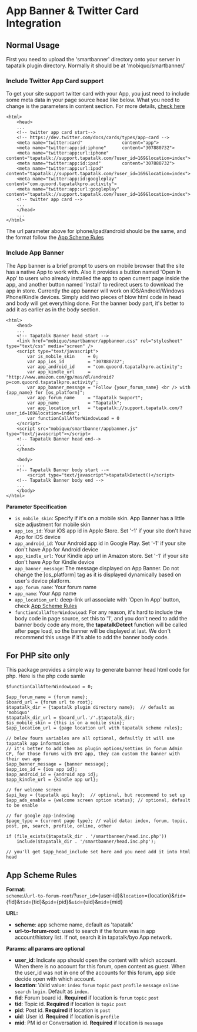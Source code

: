 # App Banner & Twitter Card Integration


## Normal Usage ##

First you need to upload the 'smartbanner' directory onto your server in tapatalk plugin directory. Normally it should be at 'mobiquo/smartbanner/'

### Include Twitter App Card support

To get your site support twitter card with your App, you just need to include some meta data in your page source head like below.
What you need to change is the parameters in content section. For more details, [check here](https://dev.twitter.com/docs/cards/types/app-card)

    <html>
        <head>
        ...
        <!-- twitter app card start-->
        <!-- https://dev.twitter.com/docs/cards/types/app-card -->
        <meta name="twitter:card"               content="app">
        <meta name="twitter:app:id:iphone"      content="307880732">
        <meta name="twitter:app:url:iphone"     content="tapatalk://support.tapatalk.com/?user_id=169&location=index">
        <meta name="twitter:app:id:ipad"        content="307880732">
        <meta name="twitter:app:url:ipad"       content="tapatalk://support.tapatalk.com/?user_id=169&location=index">
        <meta name="twitter:app:id:googleplay"  content="com.quoord.tapatalkpro.activity">
        <meta name="twitter:app:url:googleplay" content="tapatalk://support.tapatalk.com/?user_id=169&location=index">
        <!-- twitter app card -->
        ...
        </head>
        ...
    </html>
    
The url parameter above for iphone/ipad/android should be the same, and the format follow the [App Scheme Rules](#app-scheme-rules)


### Include App Banner

The App banner is a brief prompt to users on mobile browser that the site has a native App to work with. 
Also it provides a buttion named 'Open In App' to users who already installed the app to open current page inside the app, and another button named 'Install' to redirect users to download the app in store.
Currently the app banner will work on iOS/Android/Windows Phone/Kindle devices.
Simply add two pieces of blow html code in head and body will get everything done. For the banner body part, it's better to add it as earlier as in the body section.

    <html>
        <head>
        ...
        <!-- Tapatalk Banner head start -->
        <link href="mobiquo/smartbanner/appbanner.css" rel="stylesheet" type="text/css" media="screen" />
        <script type="text/javascript">
            var is_mobile_skin     = 0;
            var app_ios_id         = "307880732";
            var app_android_id     = "com.quoord.tapatalkpro.activity";
            var app_kindle_url     = "http://www.amazon.com/gp/mas/dl/android?p=com.quoord.tapatalkpro.activity";
            var app_banner_message = "Follow {your_forum_name} <br /> with {app_name} for [os_platform]";
            var app_forum_name     = "Tapatalk Support";
            var app_name           = "Tapatalk";
            var app_location_url   = "tapatalk://support.tapatalk.com/?user_id=169&location=index";
            var functionCallAfterWindowLoad = 0
        </script>
        <script src="mobiquo/smartbanner/appbanner.js" type="text/javascript"></script>
        <!-- Tapatalk Banner head end-->
        ...
        </head>
        
        <body>
        ...
        <!-- Tapatalk Banner body start -->
            <script type="text/javascript">tapatalkDetect()</script>
        <!-- Tapatalk Banner body end -->
        ...
        </body>
    </html>

**Parameter Specification**

* `is_mobile_skin`: Specify if it's on a mobile skin. App Banner has a little size adjustment for mobile skin
* `app_ios_id`: Your iOS app id in Apple Store. Set '-1' if your site don't have App for iOS device
* `app_android_id`: Your Android app id in Google Play. Set '-1' if your site don't have App for Android device
* `app_kindle_url`: Your Kindle app url in Amazon store. Set '-1' if your site don't have App for Kindle device
* `app_banner_message`: The message displayed on App Banner. Do not change the [os_platform] tag as it is displayed dynamically based on user's device platform.
* `app_forum_name`: Your forum name
* `app_name`: Your App name
* `app_location_url`: deep-link url associate with 'Open In App' button, check [App Scheme Rules](#app-scheme-rules)
* `functionCallAfterWindowLoad`: For any reason, it's hard to include the body code in page source, set this to '1', and you don't need to add the banner body code any more, the **tapatalkDetect** function will be called after page load, so the banner will be displayed at last. We don't recommend this usage if it's able to add the banner body code.



## For PHP site only ##

This package provides a simple way to generate banner head html code for php.
Here is the php code samle

    $functionCallAfterWindowLoad = 0;
    
    $app_forum_name = {forum name};
    $board_url = {forum url to root};
    $tapatalk_dir = {tapatalk plugin directory name};  // default as 'mobiquo'
    $tapatalk_dir_url = $board_url.'/'.$tapatalk_dir;
    $is_mobile_skin = {this is on a mobile skin};
    $app_location_url = {page location url with tapatalk scheme rules};
    
    // below fours variables are all optional, defaultly it will use tapatalk app information
    // it's better to add them as plugin options/settins in forum Admin CP, for those forums with BYO app, they can custom the banner with their own app
    $app_banner_message = {banner message};
    $app_ios_id = {ios app id};
    $app_android_id = {android app id};
    $app_kindle_url = {kindle app url};
    
    // for welcome screen
    $api_key = {tapatalk api key};  // optional, but recommend to set up
    $app_ads_enable = {welcome screen option status}; // optional, default to be enable
    
    // for google app-indexing
    $page_type = {current page type}; // valid data: index, forum, topic, post, pm, search, profile, online, other
    
    if (file_exists($tapatalk_dir . '/smartbanner/head.inc.php'))
        include($tapatalk_dir . '/smartbanner/head.inc.php');
    
    // you'll get $app_head_include set here and you need add it into html head



## App Scheme Rules

**Format:**  
`scheme`://`url-to-forum-root`/?`user_id`={user-id}&`location`={location}&`fid`={fid}&`tid`={tid}&`pid`={pid}&`uid`={uid}&`mid`={mid}

**URL:**  
* **scheme**: app scheme name, default as 'tapatalk'  
* **url-to-forum-root**: used to search if the forum was in app account/history list. If not, search it in tapatalk/byo App network.

**Params: all params are optional**  
* **user_id**: Indicate app should open the content with which account. When there is no account for this forum, open content as guest.  When the user_id was not in one of the accounts for this forum, app side decide open with which account.  
* **location**: Valid value: `index` `forum` `topic` `post` `profile` `message` `online` `search` `login`. Default as `index`.  
* **fid**: Forum board id. **Required** if location is `forum` `topic` `post`  
* **tid**: Topic id. **Required** if location is `topic` `post`  
* **pid**: Post id. **Required** if location is `post`  
* **uid**: User id. **Required** if location is `profile`  
* **mid**: PM id or Conversation id. **Required** if location is `message`
